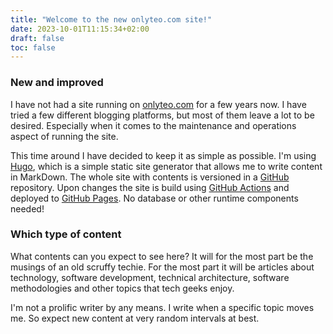 ```yaml
---
title: "Welcome to the new onlyteo.com site!"
date: 2023-10-01T11:15:34+02:00
draft: false
toc: false
---
```


### New and improved

I have not had a site running on [onlyteo.com](https://onlyteo.com) for a few years now. I have tried a few different blogging platforms, but most of them leave a lot to be desired. Especially when it comes to the maintenance and operations aspect of running the site.

This time around I have decided to keep it as simple as possible. I'm using [Hugo](https://gohugo.io), which is a simple static site generator that allows me to write content in MarkDown. The whole site with contents is versioned in a [GitHub](https://github.com) repository. Upon changes the site is build using [GitHub Actions](https://docs.github.com/en/actions) and deployed to [GitHub Pages](https://docs.github.com/en/pages). No database or other runtime components needed!

### Which type of content

What contents can you expect to see here? It will for the most part be the musings of an old scruffy techie. For the most part it will be articles about technology, software development, technical architecture, software methodologies and other topics that tech geeks enjoy.

I'm not a prolific writer by any means. I write when a specific topic moves me. So expect new content at very random intervals at best.
